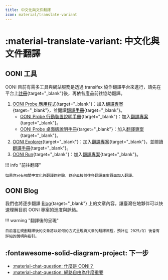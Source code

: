 ```yaml
---
title: 中文化與文件翻譯
icon: material/translate-variant
---
```

# :material-translate-variant: 中文化與文件翻譯

## OONI 工具

OONI 目前有需多工具與網站服務是透過 transifex 協作翻譯平台來進行，請先在平台上[註冊](https://www.transifex.com/signup/){target="_blank"}後，再依各產品前往協助翻譯。

1. [OONI Probe 應用程式](https://ooni.org/install/){target="_blank"}：加入[翻譯專案](https://app.transifex.com/otf/ooniprobe/){target="_blank"}，並閱讀[翻譯手冊](https://github.com/ooni/translations/blob/master/Guidelines%20for%20OONI%20Probe.md){target="_blank"}。
    - [OONI Probe 行動裝置說明手冊](https://ooni.org/support/ooni-probe-mobile){target="_blank"}：加入[翻譯專案](https://app.transifex.com/otf/ooni-probe-mobile-user-guide/){target="_blank"}。
    - [OONI Probe 桌面版說明手冊](https://ooni.org/support/ooni-probe-desktop){target="_blank"}：加入[翻譯專案](https://app.transifex.com/otf/ooni-probe-desktop-user-guide/){target="_blank"}。
2. [OONI Explorer](https://explorer.ooni.org/){target="_blank"}：加入[翻譯專案](https://app.transifex.com/otf/ooni-explorer/){target="_blank"}，並閱讀[翻譯手冊](https://github.com/ooni/translations/blob/master/Guidelines%20for%20OONI%20Explorer.md){target="_blank"}。
3. [OONI Run](https://run.ooni.io/){target="_blank"}：加入[翻譯專案](https://app.transifex.com/otf/ooni-run/){target="_blank"}。

!!! info "前往翻譯"

    如果你已有相關中文化與翻譯的經驗，歡迎直接前往各翻譯專案頁面加入翻譯。

## OONI Blog

我們也將逐步翻譯 [Blog](https://ooni.org/blog/){target="_blank"} 上的文章內容，讓臺灣在地夥伴可以快速理解目前 OONI 專案的進度與脈絡。

!!! warning "翻譯後的呈現"

    目前還在規劃翻譯後的文章將以如何的方式呈現與文章的翻譯流程，預計在 2025/Q1 後會有詳細的說明與指引。

## :fontawesome-solid-diagram-project: 下一步

<div class="grid cards" markdown>

- [:material-chat-question: 什麼是 OONI？](./what-is-ooni.md)
- [:material-chat-question: 網路自由為什麼重要](./internet-freedom-matter.md)

</div>
